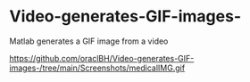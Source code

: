 # Video-generates-GIF-images-
Matlab generates a GIF image from a video

https://github.com/oraclBH/Video-generates-GIF-images-/tree/main/Screenshots/medicalIMG.gif

